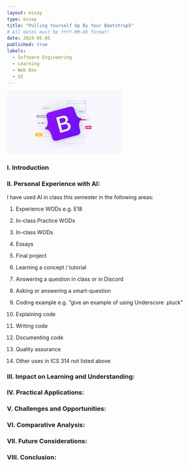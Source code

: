 ```yaml
---
layout: essay
type: essay
title: "Pulling Yourself Up By Your Bootstrap5"
# All dates must be YYYY-MM-DD format!
date: 2024-05-05
published: true
labels:
  - Software Engineering
  - Learning
  - Web Dev
  - UI
---
```


<img width="303px" class="rounded float-start pe-4" src="../img/bootstrap5-icon.jpg">

### I. Introduction


### II. Personal Experience with AI:
I have used AI in class this semester in the following areas:

  1. Experience WODs e.g. E18

  2. In-class Practice WODs

  3. In-class WODs

  4. Essays

  5. Final project

  6. Learning a concept / tutorial

  7. Answering a question in class or in Discord

  8. Asking or answering a smart-question

  9. Coding example e.g. “give an example of using Underscore .pluck”

  10. Explaining code

  11. Writing code

  12. Documenting code

  13. Quality assurance 

  14. Other uses in ICS 314 not listed above


### III. Impact on Learning and Understanding:


### IV. Practical Applications:


### V. Challenges and Opportunities:


### VI. Comparative Analysis:


### VII. Future Considerations:


### VIII. Conclusion:
